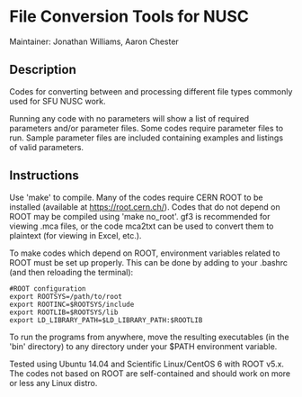 # File Conversion Tools for NUSC

Maintainer: Jonathan Williams, Aaron Chester


## Description

Codes for converting between and processing different file types commonly used for SFU NUSC work.

Running any code with no parameters will show a list of required parameters and/or parameter files.
Some codes require parameter files to run.  Sample parameter files are included containing examples and listings of valid parameters.


## Instructions

Use 'make' to compile.  Many of the codes require CERN ROOT to be installed (available at https://root.cern.ch/).  Codes that do not depend on ROOT may be compiled using 'make no_root'.  gf3 is recommended for viewing .mca files, or the code mca2txt can be used to convert them to plaintext (for viewing in Excel, etc.).

To make codes which depend on ROOT, environment variables related to ROOT must be set up properly.  This can be done by adding to your .bashrc (and then reloading the terminal):

```
#ROOT configuration
export ROOTSYS=/path/to/root
export ROOTINC=$ROOTSYS/include
export ROOTLIB=$ROOTSYS/lib
export LD_LIBRARY_PATH=$LD_LIBRARY_PATH:$ROOTLIB
```

To run the programs from anywhere, move the resulting executables (in the 'bin' directory) to any directory under your $PATH environment variable.

Tested using Ubuntu 14.04 and Scientific Linux/CentOS 6 with ROOT v5.x.  The codes not based on ROOT are self-contained and should work on more or less any Linux distro.
